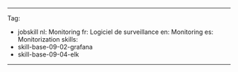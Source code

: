 
---
Tag: 
- jobskill
nl: Monitoring
fr: Logiciel de surveillance
en: Monitoring
es: Monitorization
skills:
- skill-base-09-02-grafana
- skill-base-09-04-elk
---

